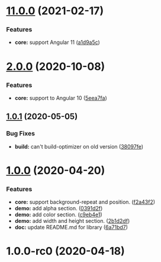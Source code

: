 # [11.0.0](https://github.com/MADCAZ/ngx-watermark/compare/2.0.0...11.0.0) (2021-02-17)


### Features

* **core:** support Angular 11 ([a1d9a5c](https://github.com/MADCAZ/ngx-watermark/commit/a1d9a5c1415ad7676b2a99b1c49f099b0a748706))



# [2.0.0](https://github.com/MADCAZ/ngx-watermark/compare/1.0.1...2.0.0) (2020-10-08)


### Features

* **core:** support to Angular 10 ([5eea7fa](https://github.com/MADCAZ/ngx-watermark/commit/5eea7fa26910d2429fec9cba9a38fae50294f315))



## [1.0.1](https://github.com/MADCAZ/ngx-watermark/compare/1.0.0...1.0.1) (2020-05-05)


### Bug Fixes

* **build:** can't build-optimizer on old version ([38097fe](https://github.com/MADCAZ/ngx-watermark/commit/38097fe3651970a196ae941efb19d12fd3436971))



# [1.0.0](https://github.com/MADCAZ/ngx-watermark/compare/1.0.0-rc0...1.0.0) (2020-04-20)


### Features

* **core:** support background-repeat and position. ([f2a43f2](https://github.com/MADCAZ/ngx-watermark/commit/f2a43f27820657c7410cdd6269976a41fbd45ee5))
* **demo:** add alpha section. ([0391d2f](https://github.com/MADCAZ/ngx-watermark/commit/0391d2f494ad49cd90b81ee1d5ddaf53d1e98610))
* **demo:** add color section. ([c9eb4e1](https://github.com/MADCAZ/ngx-watermark/commit/c9eb4e1930d187245bde7c55e07d325985fe1275))
* **demo:** add width and height section. ([2b1d2df](https://github.com/MADCAZ/ngx-watermark/commit/2b1d2df7783745c2d4b22faf8f11a3d16b821e0b))
* **doc:** update README.md for library ([6a71bd7](https://github.com/MADCAZ/ngx-watermark/commit/6a71bd7686dad5e83fad1b5f95ebfd0929bf81bc))



# 1.0.0-rc0 (2020-04-18)



